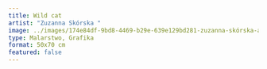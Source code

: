 ```yaml
---
title: Wild cat
artist: "Zuzanna Skórska "
image: ../images/174e84df-9bd8-4469-b29e-639e129bd281-zuzanna-skórska-alicja-kucharska.jpeg
type: Malarstwo, Grafika
format: 50x70 cm
featured: false
---
```

